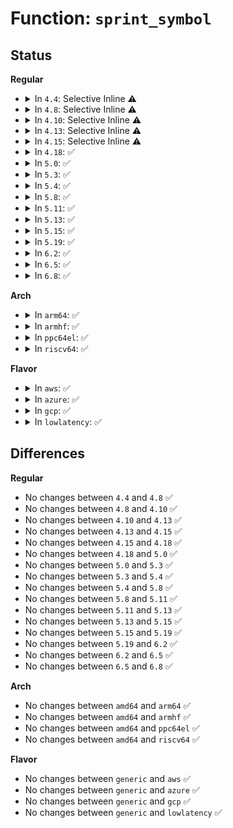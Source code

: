 # Function: <code>sprint_symbol</code>

## Status
<b>Regular</b>
<ul>
<li>
<details>
<summary>In <code>4.4</code>: Selective Inline ⚠️</summary>

```c
int sprint_symbol(char *buffer, long unsigned int address);
```

**Collision:** Unique Global

**Inline:** Selective

**Transformation:** False

**Instances:**

```
In kernel/kallsyms.c (ffffffff8110b4c0)
Location: kernel/kallsyms.c:394
Inline: True
Inline callers:
  - kernel/kallsyms.c:__print_symbol
```
**Symbols:**

```
ffffffff8110b4c0-ffffffff8110b4d7: sprint_symbol (STB_GLOBAL)
```
</details>
</li>
<li>
<details>
<summary>In <code>4.8</code>: Selective Inline ⚠️</summary>

```c
int sprint_symbol(char *buffer, long unsigned int address);
```

**Collision:** Unique Global

**Inline:** Selective

**Transformation:** False

**Instances:**

```
In kernel/kallsyms.c (ffffffff81112d36)
Location: kernel/kallsyms.c:418
Inline: True
Inline callers:
  - kernel/kallsyms.c:__print_symbol
Direct callers:
  - kernel/trace/trace_events_hist.c:hist_trigger_entry_print
  - lib/vsprintf.c:symbol_string
```
**Symbols:**

```
ffffffff81112d10-ffffffff81112d27: sprint_symbol (STB_GLOBAL)
```
</details>
</li>
<li>
<details>
<summary>In <code>4.10</code>: Selective Inline ⚠️</summary>

```c
int sprint_symbol(char *buffer, long unsigned int address);
```

**Collision:** Unique Global

**Inline:** Selective

**Transformation:** False

**Instances:**

```
In kernel/kallsyms.c (ffffffff8111a446)
Location: kernel/kallsyms.c:418
Inline: True
Inline callers:
  - kernel/kallsyms.c:__print_symbol
Direct callers:
  - kernel/trace/trace_events_hist.c:hist_trigger_entry_print
  - lib/vsprintf.c:symbol_string
```
**Symbols:**

```
ffffffff8111a420-ffffffff8111a437: sprint_symbol (STB_GLOBAL)
```
</details>
</li>
<li>
<details>
<summary>In <code>4.13</code>: Selective Inline ⚠️</summary>

```c
int sprint_symbol(char *buffer, long unsigned int address);
```

**Collision:** Unique Global

**Inline:** Selective

**Transformation:** False

**Instances:**

```
In kernel/kallsyms.c (ffffffff8111bf96)
Location: kernel/kallsyms.c:420
Inline: True
Inline callers:
  - kernel/kallsyms.c:__print_symbol
Direct callers:
  - kernel/trace/trace_events_hist.c:hist_trigger_entry_print
  - lib/vsprintf.c:symbol_string
```
**Symbols:**

```
ffffffff8111bf70-ffffffff8111bf87: sprint_symbol (STB_GLOBAL)
```
</details>
</li>
<li>
<details>
<summary>In <code>4.15</code>: Selective Inline ⚠️</summary>

```c
int sprint_symbol(char *buffer, long unsigned int address);
```

**Collision:** Unique Global

**Inline:** Selective

**Transformation:** False

**Instances:**

```
In kernel/kallsyms.c (ffffffff811275e6)
Location: kernel/kallsyms.c:425
Inline: True
Inline callers:
  - kernel/kallsyms.c:__print_symbol
Direct callers:
  - kernel/trace/trace_events_hist.c:hist_trigger_entry_print
  - lib/vsprintf.c:symbol_string
```
**Symbols:**

```
ffffffff811275c0-ffffffff811275d7: sprint_symbol (STB_GLOBAL)
```
</details>
</li>
<li>
<details>
<summary>In <code>4.18</code>: ✅</summary>

```c
int sprint_symbol(char *buffer, long unsigned int address);
```

**Collision:** Unique Global

**Inline:** No

**Transformation:** False

**Instances:**

```
In kernel/kallsyms.c (ffffffff81135480)
Location: kernel/kallsyms.c:390
Inline: False
Direct callers:
  - kernel/trace/trace_events_hist.c:hist_trigger_entry_print
  - lib/vsprintf.c:symbol_string
```
**Symbols:**

```
ffffffff81135480-ffffffff81135497: sprint_symbol (STB_GLOBAL)
```
</details>
</li>
<li>
<details>
<summary>In <code>5.0</code>: ✅</summary>

```c
int sprint_symbol(char *buffer, long unsigned int address);
```

**Collision:** Unique Global

**Inline:** No

**Transformation:** False

**Instances:**

```
In kernel/kallsyms.c (ffffffff81140990)
Location: kernel/kallsyms.c:390
Inline: False
Direct callers:
  - kernel/trace/trace_output.c:seq_print_sym
  - kernel/trace/trace_events_hist.c:hist_trigger_entry_print
  - lib/vsprintf.c:symbol_string
```
**Symbols:**

```
ffffffff81140990-ffffffff811409a7: sprint_symbol (STB_GLOBAL)
```
</details>
</li>
<li>
<details>
<summary>In <code>5.3</code>: ✅</summary>

```c
int sprint_symbol(char *buffer, long unsigned int address);
```

**Collision:** Unique Global

**Inline:** No

**Transformation:** False

**Instances:**

```
In kernel/kallsyms.c (ffffffff8114bd80)
Location: kernel/kallsyms.c:393
Inline: False
Direct callers:
  - kernel/trace/trace_output.c:seq_print_sym
  - lib/vsprintf.c:symbol_string
```
**Symbols:**

```
ffffffff8114bd80-ffffffff8114bd97: sprint_symbol (STB_GLOBAL)
```
</details>
</li>
<li>
<details>
<summary>In <code>5.4</code>: ✅</summary>

```c
int sprint_symbol(char *buffer, long unsigned int address);
```

**Collision:** Unique Global

**Inline:** No

**Transformation:** False

**Instances:**

```
In kernel/kallsyms.c (ffffffff81157a50)
Location: kernel/kallsyms.c:393
Inline: False
Direct callers:
  - kernel/trace/trace_output.c:seq_print_sym
  - lib/vsprintf.c:symbol_string
```
**Symbols:**

```
ffffffff81157a50-ffffffff81157a67: sprint_symbol (STB_GLOBAL)
```
</details>
</li>
<li>
<details>
<summary>In <code>5.8</code>: ✅</summary>

```c
int sprint_symbol(char *buffer, long unsigned int address);
```

**Collision:** Unique Global

**Inline:** No

**Transformation:** False

**Instances:**

```
In kernel/kallsyms.c (ffffffff81168600)
Location: kernel/kallsyms.c:392
Inline: False
Direct callers:
  - kernel/trace/trace_output.c:seq_print_sym
  - kernel/trace/trace_events_hist.c:hist_trigger_print_key
  - lib/vsprintf.c:symbol_string
```
**Symbols:**

```
ffffffff81168600-ffffffff81168617: sprint_symbol (STB_GLOBAL)
```
</details>
</li>
<li>
<details>
<summary>In <code>5.11</code>: ✅</summary>

```c
int sprint_symbol(char *buffer, long unsigned int address);
```

**Collision:** Unique Global

**Inline:** No

**Transformation:** False

**Instances:**

```
In kernel/kallsyms.c (ffffffff81164bf0)
Location: kernel/kallsyms.c:393
Inline: False
Direct callers:
  - kernel/trace/trace_output.c:trace_seq_print_sym
  - kernel/trace/trace_events_hist.c:hist_trigger_print_key
  - lib/vsprintf.c:symbol_string
```
**Symbols:**

```
ffffffff81164bf0-ffffffff81164c07: sprint_symbol (STB_GLOBAL)
```
</details>
</li>
<li>
<details>
<summary>In <code>5.13</code>: ✅</summary>

```c
int sprint_symbol(char *buffer, long unsigned int address);
```

**Collision:** Unique Global

**Inline:** No

**Transformation:** False

**Instances:**

```
In kernel/kallsyms.c (ffffffff811659c0)
Location: kernel/kallsyms.c:444
Inline: False
Direct callers:
  - kernel/trace/trace_output.c:trace_seq_print_sym
  - kernel/trace/trace_events_hist.c:hist_trigger_print_key
  - lib/vsprintf.c:symbol_string
```
**Symbols:**

```
ffffffff811659c0-ffffffff811659d7: sprint_symbol (STB_GLOBAL)
```
</details>
</li>
<li>
<details>
<summary>In <code>5.15</code>: ✅</summary>

```c
int sprint_symbol(char *buffer, long unsigned int address);
```

**Collision:** Unique Global

**Inline:** No

**Transformation:** False

**Instances:**

```
In kernel/kallsyms.c (ffffffff8118af10)
Location: kernel/kallsyms.c:471
Inline: False
Direct callers:
  - kernel/trace/trace_output.c:trace_seq_print_sym
  - kernel/trace/trace_events_hist.c:hist_trigger_print_key
  - lib/vsprintf.c:symbol_string
```
**Symbols:**

```
ffffffff8118af10-ffffffff8118af27: sprint_symbol (STB_GLOBAL)
```
</details>
</li>
<li>
<details>
<summary>In <code>5.19</code>: ✅</summary>

```c
int sprint_symbol(char *buffer, long unsigned int address);
```

**Collision:** Unique Global

**Inline:** No

**Transformation:** False

**Instances:**

```
In kernel/kallsyms.c (ffffffff811ba0f0)
Location: kernel/kallsyms.c:495
Inline: False
Direct callers:
  - kernel/trace/trace_output.c:trace_seq_print_sym
  - lib/vsprintf.c:symbol_string
```
**Symbols:**

```
ffffffff811ba0f0-ffffffff811ba113: sprint_symbol (STB_GLOBAL)
```
</details>
</li>
<li>
<details>
<summary>In <code>6.2</code>: ✅</summary>

```c
int sprint_symbol(char *buffer, long unsigned int address);
```

**Collision:** Unique Global

**Inline:** No

**Transformation:** False

**Instances:**

```
In kernel/kallsyms.c (ffffffff811fb940)
Location: kernel/kallsyms.c:568
Inline: False
Direct callers:
  - kernel/trace/trace_output.c:trace_seq_print_sym
  - kernel/trace/trace_eprobe.c:process_fetch_insn
  - kernel/trace/trace_eprobe.c:process_fetch_insn
  - kernel/trace/trace_eprobe.c:get_eprobe_size
  - kernel/trace/trace_eprobe.c:get_eprobe_size
  - kernel/trace/trace_kprobe.c:process_fetch_insn
  - kernel/trace/trace_kprobe.c:process_fetch_insn
  - kernel/trace/trace_uprobe.c:process_fetch_insn
  - kernel/trace/trace_uprobe.c:process_fetch_insn
  - lib/vsprintf.c:symbol_string
```
**Symbols:**

```
ffffffff811fb940-ffffffff811fb963: sprint_symbol (STB_GLOBAL)
```
</details>
</li>
<li>
<details>
<summary>In <code>6.5</code>: ✅</summary>

```c
int sprint_symbol(char *buffer, long unsigned int address);
```

**Collision:** Unique Global

**Inline:** No

**Transformation:** False

**Instances:**

```
In kernel/kallsyms.c (ffffffff81211280)
Location: kernel/kallsyms.c:535
Inline: False
Direct callers:
  - kernel/trace/trace_output.c:trace_seq_print_sym
  - kernel/trace/trace_eprobe.c:process_fetch_insn
  - kernel/trace/trace_eprobe.c:process_fetch_insn
  - kernel/trace/trace_eprobe.c:get_eprobe_size
  - kernel/trace/trace_eprobe.c:get_eprobe_size
  - kernel/trace/trace_kprobe.c:process_fetch_insn
  - kernel/trace/trace_kprobe.c:process_fetch_insn
  - kernel/trace/trace_uprobe.c:process_fetch_insn
  - kernel/trace/trace_uprobe.c:process_fetch_insn
  - kernel/trace/trace_fprobe.c:process_fetch_insn
  - kernel/trace/trace_fprobe.c:process_fetch_insn
  - lib/vsprintf.c:symbol_string
```
**Symbols:**

```
ffffffff81211280-ffffffff812112a3: sprint_symbol (STB_GLOBAL)
```
</details>
</li>
<li>
<details>
<summary>In <code>6.8</code>: ✅</summary>

```c
int sprint_symbol(char *buffer, long unsigned int address);
```

**Collision:** Unique Global

**Inline:** No

**Transformation:** False

**Instances:**

```
In kernel/kallsyms.c (ffffffff81228900)
Location: kernel/kallsyms.c:533
Inline: False
Direct callers:
  - kernel/trace/trace_output.c:trace_seq_print_sym
  - kernel/trace/trace_eprobe.c:process_fetch_insn
  - kernel/trace/trace_eprobe.c:process_fetch_insn
  - kernel/trace/trace_eprobe.c:get_eprobe_size
  - kernel/trace/trace_eprobe.c:get_eprobe_size
  - kernel/trace/trace_kprobe.c:process_fetch_insn
  - kernel/trace/trace_kprobe.c:process_fetch_insn
  - kernel/trace/trace_uprobe.c:process_fetch_insn
  - kernel/trace/trace_uprobe.c:process_fetch_insn
  - kernel/trace/trace_fprobe.c:process_fetch_insn
  - kernel/trace/trace_fprobe.c:process_fetch_insn
  - lib/vsprintf.c:symbol_string
```
**Symbols:**

```
ffffffff81228900-ffffffff81228923: sprint_symbol (STB_GLOBAL)
```
</details>
</li>
</ul>
<b>Arch</b>
<ul>
<li>
<details>
<summary>In <code>arm64</code>: ✅</summary>

```c
int sprint_symbol(char *buffer, long unsigned int address);
```

**Collision:** Unique Global

**Inline:** No

**Transformation:** False

**Instances:**

```
In kernel/kallsyms.c (ffff8000101c6e70)
Location: kernel/kallsyms.c:393
Inline: False
Direct callers:
  - kernel/trace/trace_output.c:seq_print_sym
  - lib/vsprintf.c:symbol_string
```
**Symbols:**

```
ffff8000101c6e70-ffff8000101c6eac: sprint_symbol (STB_GLOBAL)
```
</details>
</li>
<li>
<details>
<summary>In <code>armhf</code>: ✅</summary>

```c
int sprint_symbol(char *buffer, long unsigned int address);
```

**Collision:** Unique Global

**Inline:** No

**Transformation:** False

**Instances:**

```
In kernel/kallsyms.c (c040de18)
Location: kernel/kallsyms.c:393
Inline: False
Direct callers:
  - kernel/trace/trace_output.c:seq_print_sym
  - lib/vsprintf.c:symbol_string
```
**Symbols:**

```
c040de18-c040de3c: sprint_symbol (STB_GLOBAL)
```
</details>
</li>
<li>
<details>
<summary>In <code>ppc64el</code>: ✅</summary>

```c
int sprint_symbol(char *buffer, long unsigned int address);
```

**Collision:** Unique Global

**Inline:** No

**Transformation:** False

**Instances:**

```
In kernel/kallsyms.c (c00000000022f050)
Location: kernel/kallsyms.c:393
Inline: False
Direct callers:
  - kernel/trace/trace_output.c:seq_print_sym
  - lib/vsprintf.c:symbol_string
```
**Symbols:**

```
c00000000022f050-c00000000022f06c: sprint_symbol (STB_GLOBAL)
```
</details>
</li>
<li>
<details>
<summary>In <code>riscv64</code>: ✅</summary>

```c
int sprint_symbol(char *buffer, long unsigned int address);
```

**Collision:** Unique Global

**Inline:** No

**Transformation:** False

**Instances:**

```
In kernel/kallsyms.c (ffffffe000147230)
Location: kernel/kallsyms.c:393
Inline: False
Direct callers:
  - kernel/trace/trace_output.c:seq_print_sym
  - lib/vsprintf.c:symbol_string
```
**Symbols:**

```
ffffffe000147230-ffffffe000147266: sprint_symbol (STB_GLOBAL)
```
</details>
</li>
</ul>
<b>Flavor</b>
<ul>
<li>
<details>
<summary>In <code>aws</code>: ✅</summary>

```c
int sprint_symbol(char *buffer, long unsigned int address);
```

**Collision:** Unique Global

**Inline:** No

**Transformation:** False

**Instances:**

```
In kernel/kallsyms.c (ffffffff81150070)
Location: kernel/kallsyms.c:393
Inline: False
Direct callers:
  - kernel/trace/trace_output.c:seq_print_sym
  - lib/vsprintf.c:symbol_string
```
**Symbols:**

```
ffffffff81150070-ffffffff81150087: sprint_symbol (STB_GLOBAL)
```
</details>
</li>
<li>
<details>
<summary>In <code>azure</code>: ✅</summary>

```c
int sprint_symbol(char *buffer, long unsigned int address);
```

**Collision:** Unique Global

**Inline:** No

**Transformation:** False

**Instances:**

```
In kernel/kallsyms.c (ffffffff81143320)
Location: kernel/kallsyms.c:393
Inline: False
Direct callers:
  - kernel/trace/trace_output.c:seq_print_sym
  - lib/vsprintf.c:symbol_string
```
**Symbols:**

```
ffffffff81143320-ffffffff81143337: sprint_symbol (STB_GLOBAL)
```
</details>
</li>
<li>
<details>
<summary>In <code>gcp</code>: ✅</summary>

```c
int sprint_symbol(char *buffer, long unsigned int address);
```

**Collision:** Unique Global

**Inline:** No

**Transformation:** False

**Instances:**

```
In kernel/kallsyms.c (ffffffff8114df20)
Location: kernel/kallsyms.c:393
Inline: False
Direct callers:
  - kernel/trace/trace_output.c:seq_print_sym
  - lib/vsprintf.c:symbol_string
```
**Symbols:**

```
ffffffff8114df20-ffffffff8114df37: sprint_symbol (STB_GLOBAL)
```
</details>
</li>
<li>
<details>
<summary>In <code>lowlatency</code>: ✅</summary>

```c
int sprint_symbol(char *buffer, long unsigned int address);
```

**Collision:** Unique Global

**Inline:** No

**Transformation:** False

**Instances:**

```
In kernel/kallsyms.c (ffffffff8115ad00)
Location: kernel/kallsyms.c:393
Inline: False
Direct callers:
  - kernel/trace/trace_output.c:seq_print_sym
  - lib/vsprintf.c:symbol_string
```
**Symbols:**

```
ffffffff8115ad00-ffffffff8115ad17: sprint_symbol (STB_GLOBAL)
```
</details>
</li>
</ul>

## Differences
<b>Regular</b>
<ul>
<li>
No changes between <code>4.4</code> and <code>4.8</code> ✅
</li>
<li>
No changes between <code>4.8</code> and <code>4.10</code> ✅
</li>
<li>
No changes between <code>4.10</code> and <code>4.13</code> ✅
</li>
<li>
No changes between <code>4.13</code> and <code>4.15</code> ✅
</li>
<li>
No changes between <code>4.15</code> and <code>4.18</code> ✅
</li>
<li>
No changes between <code>4.18</code> and <code>5.0</code> ✅
</li>
<li>
No changes between <code>5.0</code> and <code>5.3</code> ✅
</li>
<li>
No changes between <code>5.3</code> and <code>5.4</code> ✅
</li>
<li>
No changes between <code>5.4</code> and <code>5.8</code> ✅
</li>
<li>
No changes between <code>5.8</code> and <code>5.11</code> ✅
</li>
<li>
No changes between <code>5.11</code> and <code>5.13</code> ✅
</li>
<li>
No changes between <code>5.13</code> and <code>5.15</code> ✅
</li>
<li>
No changes between <code>5.15</code> and <code>5.19</code> ✅
</li>
<li>
No changes between <code>5.19</code> and <code>6.2</code> ✅
</li>
<li>
No changes between <code>6.2</code> and <code>6.5</code> ✅
</li>
<li>
No changes between <code>6.5</code> and <code>6.8</code> ✅
</li>
</ul>
<b>Arch</b>
<ul>
<li>
No changes between <code>amd64</code> and <code>arm64</code> ✅
</li>
<li>
No changes between <code>amd64</code> and <code>armhf</code> ✅
</li>
<li>
No changes between <code>amd64</code> and <code>ppc64el</code> ✅
</li>
<li>
No changes between <code>amd64</code> and <code>riscv64</code> ✅
</li>
</ul>
<b>Flavor</b>
<ul>
<li>
No changes between <code>generic</code> and <code>aws</code> ✅
</li>
<li>
No changes between <code>generic</code> and <code>azure</code> ✅
</li>
<li>
No changes between <code>generic</code> and <code>gcp</code> ✅
</li>
<li>
No changes between <code>generic</code> and <code>lowlatency</code> ✅
</li>
</ul>
